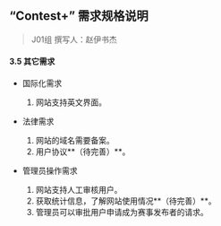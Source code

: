 ## “Contest+” 需求规格说明

> J01组  撰写人：赵伊书杰

#### 3.5 其它需求

- 国际化需求
  1. 网站支持英文界面。

- 法律需求
  1. 网站的域名需要备案。
  2. 用户协议**（待完善）**。

- 管理员操作需求
  1. 网站支持人工审核用户。
  2. 获取统计信息，了解网站使用情况**（待完善）**。
  3. 管理员可以审批用户申请成为赛事发布者的请求。

